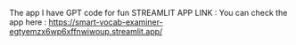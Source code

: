 The app I have GPT code for fun
STREAMLIT APP LINK : 
You can check the app here : https://smart-vocab-examiner-egtyemzx6wp6xffnwiwoup.streamlit.app/